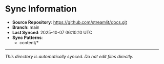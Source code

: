# Sync Information

- **Source Repository**: https://github.com/streamlit/docs.git
- **Branch**: main
- **Last Synced**: 2025-10-07 06:10:10 UTC
- **Sync Patterns**:
  - content/*

---
*This directory is automatically synced. Do not edit files directly.*
